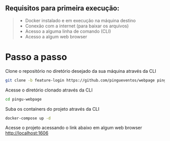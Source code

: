 ## Requisitos para primeira execução:
   > - Docker instalado e em execução na máquina destino<br>
   > - Conexão com a internet (para baixar os arquivos)<br>
   > - Acesso a alguma linha de comando (CLI)<br>
   > - Acesso a algum web browser<br>

# Passo a passo
Clone o repositório no diretório desejado da sua máquina através da CLI
```sh
git clone -b feature-login https://github.com/pingueventos/webpage pingu-webpage
```

Acesse o diretório clonado através da CLI
```sh
cd pingu-webpage
```


Suba os containers do projeto através da CLI
```sh
docker-compose up -d
```

Acesse o projeto acessando o link abaixo em algum web browser<br>
[http://localhost:1606](http://localhost:1606)
